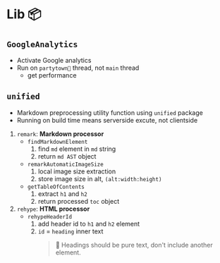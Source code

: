 # Lib 📦

## **`GoogleAnalytics`**

-   Activate Google analytics
-   Run on `partytown🎉` thread, not `main` thread
    -   get performance

## **`unified`**

-   Markdown preprocessing utility function using `unified` package
-   Running on build time means serverside excute, not clientside

1. `remark`: **Markdown processor**
    - `findMarkdownElement`
        1. find `md` element in `md` string
        2. return `md AST` object
    - `remarkAutomaticImageSize`
        1. local image size extraction
        2. store image size in alt, `(alt:width:height)`
    - `getTableOfContents`
        1. extract `h1` and `h2`
        2. return processed `toc` object
2. `rehype`: **HTML processor**
    - `rehypeHeaderId`
        1. add header id to `h1` and `h2` element
        2. `id` = `heading` inner text
            > 🚫 Headings should be pure text, don't include another element.
